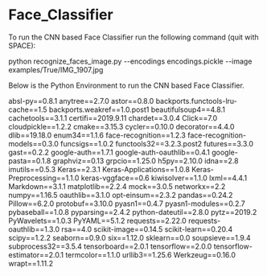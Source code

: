 # Face_Classifier

To run the CNN based Face Classifier run the following command (quit with SPACE):

  python recognize_faces_image.py --encodings encodings.pickle --image examples/True/IMG_1907.jpg

Below is the Python Environment to run the CNN based Face Classifier.

absl-py==0.8.1
anytree==2.7.0
astor==0.8.0
backports.functools-lru-cache==1.5
backports.weakref==1.0.post1
beautifulsoup4==4.8.1
cachetools==3.1.1
certifi==2019.9.11
chardet==3.0.4
Click==7.0
cloudpickle==1.2.2
cmake==3.15.3
cycler==0.10.0
decorator==4.4.0
dlib==19.18.0
enum34==1.1.6
face-recognition==1.2.3
face-recognition-models==0.3.0
funcsigs==1.0.2
functools32==3.2.3.post2
futures==3.3.0
gast==0.2.2
google-auth==1.7.1
google-auth-oauthlib==0.4.1
google-pasta==0.1.8
graphviz==0.13
grpcio==1.25.0
h5py==2.10.0
idna==2.8
imutils==0.5.3
Keras==2.3.1
Keras-Applications==1.0.8
Keras-Preprocessing==1.1.0
keras-vggface==0.6
kiwisolver==1.1.0
lxml==4.4.1
Markdown==3.1.1
matplotlib==2.2.4
mock==3.0.5
networkx==2.2
numpy==1.16.5
oauthlib==3.1.0
opt-einsum==2.3.2
pandas==0.24.2
Pillow==6.2.0
protobuf==3.10.0
pyasn1==0.4.7
pyasn1-modules==0.2.7
pybaseball==1.0.8
pyparsing==2.4.2
python-dateutil==2.8.0
pytz==2019.2
PyWavelets==1.0.3
PyYAML==5.1.2
requests==2.22.0
requests-oauthlib==1.3.0
rsa==4.0
scikit-image==0.14.5
scikit-learn==0.20.4
scipy==1.2.2
seaborn==0.9.0
six==1.12.0
sklearn==0.0
soupsieve==1.9.4
subprocess32==3.5.4
tensorboard==2.0.1
tensorflow==2.0.0
tensorflow-estimator==2.0.1
termcolor==1.1.0
urllib3==1.25.6
Werkzeug==0.16.0
wrapt==1.11.2
